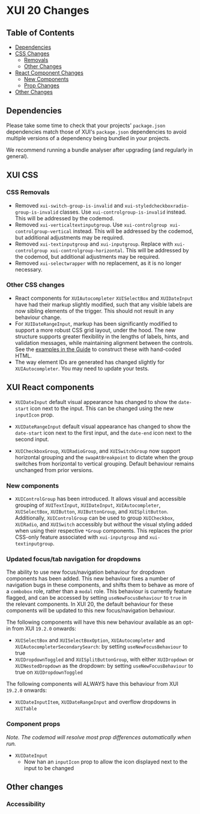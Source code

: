 # XUI 20 Changes

## Table of Contents

- [Dependencies](#Dependencies)
- [CSS Changes](#XUI-CSS)
  - [Removals](#CSS-Removals)
  - [Other Changes](#Other-CSS-changes)
- [React Component Changes](#XUI-React-components)
  - [New Components](#New-components)
  - [Prop Changes](#Component-props)
- [Other Changes](#Other-changes)

## Dependencies

Please take some time to check that your projects' `package.json` dependencies match those of XUI's `package.json` dependencies to avoid multiple versions of a dependency being bundled in your projects.

We recommend running a bundle analyser after upgrading (and regularly in general).

## XUI CSS

### CSS Removals

- Removed `xui-switch-group-is-invalid` and `xui-styledcheckboxradio-group-is-invalid` classes. Use `xui-controlgroup-is-invalid` instead. This will be addressed by the codemod.
- Removed `xui-verticaltextinputgroup`. Use `xui-controlgroup xui-controlgroup-vertical` instead. This will be addressed by the codemod, but additional adjustments may be required.
- Removed `xui-textinputgroup` and `xui-inputgroup`. Replace with `xui-controlgroup xui-controlgroup-horizontal`. This will be addressed by the codemod, but additional adjustments may be required.
- Removed `xui-selectwrapper` with no replacement, as it is no longer necessary.

### Other CSS changes

- React components for `XUIAutocompleter` `XUISelectBox` and `XUIDateInput` have had their markup slightly modified, such that any visible labels are now sibling elements of the trigger. This should not result in any behaviour change.
- For `XUIDateRangeInput`, markup has been significantly modified to support a more robust CSS grid layout, under the hood. The new structure supports greater flexibility in the lengths of labels, hints, and validation messages, while maintaining alignment between the controls. See the [examples in the Guide](https://xui.xero.com/20.0.0/section-components-collectinginput-dateinput.html) to construct these with hand-coded HTML.
- The way element IDs are generated has changed slightly for `XUIAutocompleter`. You may need to update your tests.

## XUI React components

- `XUIDateInput` default visual appearance has changed to show the `date-start` icon next to the input. This can be changed using the new `inputIcon` prop.

- `XUIDateRangeInput` default visual appearance has changed to show the `date-start` icon next to the first input, and the `date-end` icon next to the second input.

- `XUICheckboxGroup`, `XUIRadioGroup`, and `XUISwitchGroup` now support horizontal grouping and the `swapAtBreakpoint` to dictate when the group switches from horizontal to vertical grouping. Default behaviour remains unchanged from prior versions.

### New components

- `XUIControlGroup` has been introduced. It allows visual and accessible grouping of `XUITextInput`, `XUIDateInput`, `XUIAutocompleter`, `XUISelectBox`, `XUIButton`, `XUIButtonGroup`, and `XUISplitButton`. Additionally, `XUIControlGroup` can be used to group `XUICheckbox`, `XUIRadio`, and `XUISwitch` accessibly but _without_ the visual styling added when using their respective `*Group` components. This replaces the prior CSS-only feature associated with `xui-inputgroup` and `xui-textinputgroup`.

### Updated focus/tab navigation for dropdowns

The ability to use new focus/navigation behaviour for dropdown components has been added. This new behaviour fixes a number of navigation bugs in these components, and shifts them to behave as more of a `combobox` role, rather than a `modal` role. This behaviour is currently feature flagged, and can be accessed by setting `useNewFocusBehaviour` to `true` in the relevant components. In XUI 20, the default behaviour for these components will be updated to this new focus/navigation behaviour.

The following components will have this new behaviour available as an opt-in from XUI `19.2.0` onwards:

- `XUISelectBox` and `XUISelectBoxOption`, `XUIAutocompleter` and `XUIAutocompleterSecondarySearch`: by setting `useNewFocusBehaviour` to true
- `XUIDropdownToggled` and `XUISplitButtonGroup`, with either `XUIDropdown` or `XUINestedDropdown` as the dropdown: by setting `useNewFocusBehaviour` to true on `XUIDropdownToggled`

The following components will ALWAYS have this behaviour from XUI `19.2.0` onwards:

- `XUIDateInputItem`, `XUIDateRangeInput` and overflow dropdowns in `XUITable`

### Component props

_Note. The codemod will resolve most prop differences automatically when run._

- `XUIDateInput`
  - Now han an `inputIcon` prop to allow the icon displayed next to the input to be changed

## Other changes

### Accessibility
